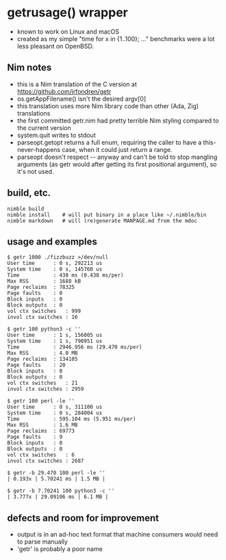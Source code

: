 # getrusage() wrapper
- known to work on Linux and macOS
- created as my simple "time for x in {1..100}; ..." benchmarks were a lot less pleasant on OpenBSD.

## Nim notes
- this is a Nim translation of the C version at https://github.com/jrfondren/getr
- os.getAppFilename() isn't the desired argv[0]
- this translation uses more Nim library code than other (Ada, Zig) translations
- the first committed getr.nim had pretty terrible Nim styling compared to the
  current version
- system.quit writes to stdout
- parseopt.getopt returns a full enum, requiring the caller to have a
  this-never-happens case, when it could just return a range.
- parseopt doesn't respect -- anyway and can't be told to stop mangling
  arguments (as getr would after getting its first positional argument), so
  it's not used.

## build, etc.
```
nimble build
nimble install    # will put binary in a place like ~/.nimble/bin
nimble markdown   # will (re)generate MANPAGE.md from the mdoc
```

## usage and examples
```
$ getr 1000 ./fizzbuzz >/dev/null
User time      : 0 s, 292213 us
System time    : 0 s, 145760 us
Time           : 438 ms (0.438 ms/per)
Max RSS        : 1688 kB
Page reclaims  : 78325
Page faults    : 0
Block inputs   : 0
Block outputs  : 0
vol ctx switches   : 999
invol ctx switches : 16

$ getr 100 python3 -c ''
User time      : 1 s, 156005 us
System time    : 1 s, 790951 us
Time           : 2946.956 ms (29.470 ms/per)
Max RSS        : 4.0 MB
Page reclaims  : 134105
Page faults    : 20
Block inputs   : 0
Block outputs  : 0
vol ctx switches   : 21
invol ctx switches : 2959

$ getr 100 perl -le ''
User time      : 0 s, 311100 us
System time    : 0 s, 284004 us
Time           : 595.104 ms (5.951 ms/per)
Max RSS        : 1.6 MB
Page reclaims  : 69773
Page faults    : 9
Block inputs   : 0
Block outputs  : 0
vol ctx switches   : 6
invol ctx switches : 2687

$ getr -b 29.470 100 perl -le ''
| 0.193x | 5.70241 ms | 1.5 MB |

$ getr -b 7.70241 100 python3 -c ''
| 3.777x | 29.09106 ms | 6.1 MB |
```

## defects and room for improvement
- output is in an ad-hoc text format that machine consumers would need to parse manually
- 'getr' is probably a poor name
